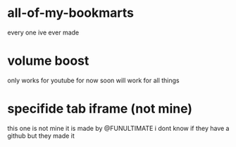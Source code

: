 # all-of-my-bookmarts
every one ive ever made
# volume boost
only works for youtube for now soon will work for all things
# specifide tab iframe (not mine)
this one is not mine it is made by @FUNULTIMATE i dont know if they have a github but they made it
